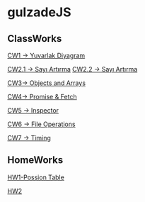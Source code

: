 # gulzadeJS

## ClassWorks
[CW1 -> Yuvarlak Diyagram](https://gulzade.github.io/gulzadeJS/Work1%20(1).PNG)


[CW2.1 -> Sayı Artırma](https://gulzade.github.io/gulzadeJS/ClassWork_Part1.html)
[CW2.2 -> Sayı Artırma](https://gulzade.github.io/gulzadeJS/ClassWork_Part2.html) 


[CW3->  Objects and Arrays](https://gulzade.github.io/gulzadeJS/gulzadeCW3.PNG)


[CW4-> Promise & Fetch](https://gulzade.github.io/gulzadeJS/ClassWork4/Courses.html)


[CW5 -> Inspector](https://gulzade.github.io/gulzadeJS/ClassWork5/work/EloquentJS.html)


[CW6 -> File Operations](https://gulzade.github.io/gulzadeJS/ClassWork6/cw6.html)

[CW7 -> Timing](https://gulzade.github.io/gulzadeJS/ClassWork7/timing.html  )


## HomeWorks
[HW1-Possion Table ]()

[HW2]()

